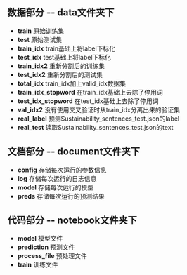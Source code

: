 ##  数据部分 -- data文件夹下
- **train**              原始训练集
- **test**               原始测试集
- **train_idx**          train基础上将label下标化
- **test_idx**           test基础上将label下标化
- **train_idx2**         重新分割后的训练集
- **test_idx2**          重新分割后的测试集
- **total_idx**          train_idx加上valid_idx数据集
- **train_idx_stopword** 在train_idx基础上去除了停用词
- **test_idx_stopword**  在test_idx基础上去除了停用词
- **val_idx2**           没有使用交叉验证时从train_idx分离出来的验证集
- **real_label**         预测Sustainability_sentences_test.json的label
- **real_test**          读取Sustainability_sentences_test.json的text

## 文档部分 -- document文件夹下
- **config**             存储每次运行的参数信息
- **log**                存储每次运行的日志信息
- **model**              存储每次运行的模型
- **preds**              存储每次运行的预测结果

## 代码部分 -- notebook文件夹下
- **model**              模型文件
- **prediction**         预测文件
- **process_file**       预处理文件
- **train**              训练文件
